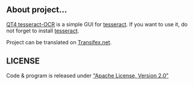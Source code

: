 ## About project…

[QT4 tesseract-OCR](https://github.com/zdenop/qt4-tesseract) is a simple GUI for [tesseract](http://code.google.com/p/tesseract-ocr/).
If you want to use it, do not forget to install [tesseract](http://code.google.com/p/tesseract-ocr/).

Project can be translated on [Transifex.net](https://www.transifex.net/projects/p/qt4-tesseract/resource/qt4tesseract_ents/).


LICENSE
-------

Code & program is released under ["Apache License, Version 2.0"](http://www.apache.org/licenses/LICENSE-2.0)